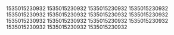 1535015230932
1535015230932
1535015230932
1535015230932
1535015230932
1535015230932
1535015230932
1535015230932
1535015230932
1535015230932
1535015230932
1535015230932
1535015230932
1535015230932
1535015230932